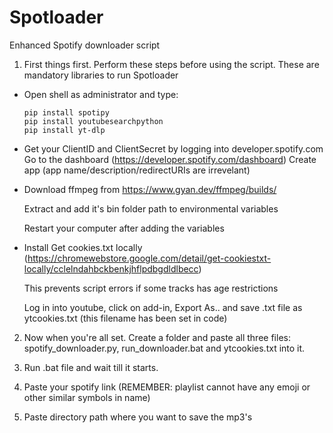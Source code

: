 # Spotloader
Enhanced Spotify downloader script

1. First things first. Perform these steps before using the script. These are mandatory libraries to run Spotloader

- Open shell as administrator and type:  
   ```
   pip install spotipy
   pip install youtubesearchpython
   pip install yt-dlp

- Get your ClientID and ClientSecret by logging into developer.spotify.com
  Go to the dashboard (https://developer.spotify.com/dashboard)
  Create app (app name/description/redirectURIs are irrevelant)
   
- Download ffmpeg from https://www.gyan.dev/ffmpeg/builds/
  
  Extract and add it's bin folder path to environmental variables
  
  Restart your computer after adding the variables

- Install Get cookies.txt locally (https://chromewebstore.google.com/detail/get-cookiestxt-locally/cclelndahbckbenkjhflpdbgdldlbecc)
  
  This prevents script errors if some tracks has age restrictions
  
  Log in into youtube, click on add-in, Export As.. and save .txt file as ytcookies.txt (this filename has been set in code)


2. Now when you're all set. Create a folder and paste all three files: spotify_downloader.py, run_downloader.bat and ytcookies.txt into it.

3. Run .bat file and wait till it starts.
4. Paste your spotify link (REMEMBER: playlist cannot have any emoji or other similar symbols in name)
5. Paste directory path where you want to save the mp3's 
